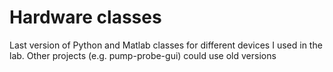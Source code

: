 # Hardware classes
 Last version of Python and Matlab classes for different devices I used in the lab. Other projects (e.g. pump-probe-gui) could use old versions
